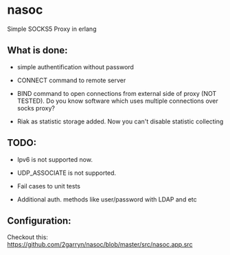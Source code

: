 nasoc
=====

Simple SOCKS5 Proxy in erlang

What is done:
-------------
* simple authentification without password

* CONNECT command to remote server

* BIND command to open connections from external side of proxy (NOT TESTED). Do you know software which uses multiple connections over socks proxy?

* Riak as statistic storage added. Now you can't disable statistic collecting 

TODO:
------------
* Ipv6 is not supported now.

* UDP_ASSOCIATE is not supported.

* Fail cases to unit tests

* Additional auth. methods like user/password with LDAP and etc

Configuration:
------------
Checkout this: https://github.com/2garryn/nasoc/blob/master/src/nasoc.app.src

